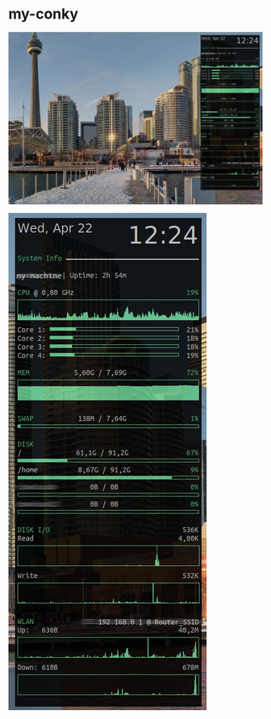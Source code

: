 # my-conky

![Image 1](https://github.com/zackstone/my-conky/blob/master/Screenshot1.png?raw=true)

![Image 2](https://github.com/zackstone/my-conky/blob/master/Screenshot2.png?raw=true)
